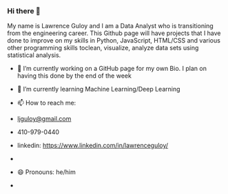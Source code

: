### Hi there 👋

My name is Lawrence Guloy and I am a Data Analyst who is transitioning from the engineering career. This Github page will have projects that I have done to improve on my skills in Python, JavaScript, HTML/CSS and various other programming skills toclean, visualize, analyze data sets using statistical analysis.


- 🔭 I’m currently working on a GitHub page for my own Bio. I plan on having this done by the end of the week
- 🌱 I’m currently learning Machine Learning/Deep Learning

- 📫 How to reach me: 
-   ljguloy@gmail.com
-   410-979-0440
-   linkedin: https://www.linkedin.com/in/lawrenceguloy/
- 
- 😄 Pronouns: he/him
-

